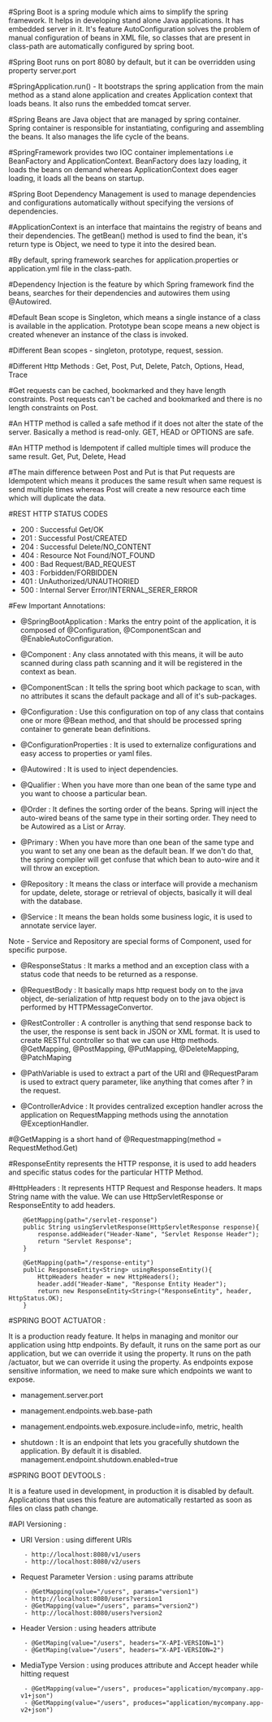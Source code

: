 #Spring Boot is a spring module which aims to simplify the spring framework. It helps in developing stand alone Java
	applications. It has embedded server in it. It's feature AutoConfiguration solves the problem of manual configuration
	of beans in XML file, so classes that are present in class-path are automatically configured by spring boot.

	
#Spring Boot runs on port 8080 by default, but it can be overridden using property server.port


#SpringApplication.run() - It bootstraps the spring application from the main method as a stand alone application
	and creates Application context that loads beans. It also runs the embedded tomcat server.

	
#Spring Beans are Java object that are managed by spring container. Spring container is responsible for instantiating, 
	configuring and assembling the beans. It also manages the life cycle of the beans.

	
#SpringFramework provides two IOC container implementations i.e BeanFactory and ApplicationContext. BeanFactory does 
	lazy loading, it loads the beans on demand whereas ApplicationContext does eager loading, it loads all the beans
	on startup. 


#Spring Boot Dependency Management is used to manage dependencies and configurations automatically without
	specifying the versions of dependencies.	


#ApplicationContext is an interface that maintains the registry of beans and their dependencies. The getBean() method
	is used to find the bean, it's return type is Object, we need to type it into the desired bean.

 	  
#By default, spring framework searches for application.properties or application.yml file in the class-path.


#Dependency Injection is the feature by which Spring framework find the beans, searches for their dependencies and
	autowires them using @Autowired.
	

#Default Bean scope is Singleton, which means a single instance of a class is available in the application. Prototype bean scope 
	means a new object is created whenever an instance of the class is invoked.


#Different Bean scopes - singleton, prototype, request, session.


#Different Http Methods : Get, Post, Put, Delete, Patch, Options, Head, Trace


#Get requests can be cached, bookmarked and they have length constraints. Post requests can't be cached and bookmarked
	and there is no length constraints on Post.
	

#An HTTP method is called a safe method if it does not alter the state of the server. Basically a method is read-only.
	GET, HEAD or OPTIONS are safe.
	
	
#An HTTP method is Idempotent if called multiple times will produce the same result. Get, Put, Delete, Head
	
	
#The main difference between Post and Put is that Put requests are Idempotent which means it produces the same result
	when same request is send multiple times whereas Post will create a new resource each time which will duplicate the data.


#REST HTTP STATUS CODES
 - 200 : Successful Get/OK
 - 201 : Successful Post/CREATED
 - 204 : Successful Delete/NO_CONTENT
 - 404 : Resource Not Found/NOT_FOUND
 - 400 : Bad Request/BAD_REQUEST
 - 403 : Forbidden/FORBIDDEN
 - 401 : UnAuthorized/UNAUTHORIED
 - 500 : Internal Server Error/INTERNAL_SERER_ERROR
 
 
 #Few Important Annotations:
 - @SpringBootApplication : Marks the entry point of the application, it is composed of @Configuration, 
	@ComponentScan and @EnableAutoConfiguration.
 
 - @Component : Any class annotated with this means, it will be auto scanned during class path scanning
 	and it will be registered in the context as bean.
 	
 - @ComponentScan : It tells the spring boot which package to scan, with no attributes it scans the default
 	package and all of it's sub-packages.
 	
 - @Configuration : Use this configuration on top of any class that contains one or more @Bean method, and that
 	should be processed spring container to generate bean definitions.
 	
 - @ConfigurationProperties : It is used to externalize configurations and easy access to properties or yaml files.
 
 - @Autowired : It is used to inject dependencies.
 
 - @Qualifier : When you have more than  one bean of the same type and you want to choose a particular bean.
 
 - @Order : It defines the sorting order of the beans. Spring will inject the auto-wired beans of the same type
 	in their sorting order. They need to be Autowired as a List or Array.
 	
 - @Primary : When you have more than one bean of the same type and you want to set any one bean as the default bean.
 	If we don't do that, the spring compiler will get confuse that which bean to auto-wire and it will throw an exception.
 
 - @Repository : It means the class or interface will provide a mechanism for update, delete, storage or retrieval of 
 	objects, basically it will deal with the database.
 	
 - @Service : It means the bean holds some business logic, it is used to annotate service layer.
 
Note - Service and Repository are special forms of Component, used for specific purpose.

 - @ResponseStatus : It marks a method and an exception class with a status code that needs to be returned as a response.
 
 - @RequestBody : It basically maps http request body on to the java object, de-serialization of http request body on to
 	the java object is performed by HTTPMessageConvertor.
 	
 - @RestController : A controller is anything that send response back to the user, the response is sent back in JSON
 	or XML format. It is used to create RESTful controller so that we can use Http methods.
 	@GetMapping, @PostMapping, @PutMapping, @DeleteMapping, @PatchMaping
 	
 - @PathVariable is used to extract a part of the URI and @RequestParam is used to extract query parameter, like anything
 	that comes after ? in the request.

 - @ControllerAdvice : It provides centralized exception handler across the application on RequestMapping methods
 	using the annotation @ExceptionHandler.
 	

#@GetMapping is a short hand of @Requestmapping(method = RequestMethod.Get)

 	
#ResponseEntity represents the HTTP response, it is used to add headers and specific status codes for the particular
	HTTP Method.
	
	
#HttpHeaders : It represents HTTP Request and Response headers. It maps String name with the value. We can use
	HttpServletResponse or ResponseEntity to add headers.
	
 		@GetMapping(path="/servlet-response")
		public String usingServletResponse(HttpServletResponse response){
			response.addHeader("Header-Name", "Servlet Response Header");
			return "Servlet Response";
		}
		
		@GetMapping(path="/response-entity")
		public ResponseEntity<String> usingResponseEntity(){
			HttpHeaders header = new HttpHeaders();
			header.add("Header-Name", "Response Entity Header");
			return new ResponseEntity<String>("ResponseEntity", header, HttpStatus.OK);
		}
		 		
 	
#SPRING BOOT ACTUATOR :
 
It is a production ready feature. It helps in managing and monitor our application using http endpoints. 
By default, it runs on the same port as our application, but we can override it using the property. 
It runs on the path /actuator, but we can override it using the property.
As endpoints expose sensitive information, we need to make sure which endpoints we want to expose.
 
 - management.server.port
 - management.endpoints.web.base-path
 - management.endpoints.web.exposure.include=info, metric, health
 
 - shutdown : It is an endpoint that lets you gracefully shutdown the application. By default it is disabled.
 	management.endpoint.shutdown.enabled=true 
 

#SPRING BOOT DEVTOOLS :
 
 It is a feature used in development, in production it is disabled by default. Applications that uses this feature
 are automatically restarted as soon as files on class path change.
 

#API Versioning : 
 - URI Version : using different URIs
 
 		- http://localhost:8080/v1/users
 		- http://localhost:8080/v2/users
 		
 - Request Parameter Version : using params attribute
 		
 		- @GetMapping(value="/users", params="version1")
 		- http://localhost:8080/users?version1
 		- @GetMapping(value="/users", params="version2")
 		- http://localhost:8080/users?version2
 		
 - Header Version : using headers attribute 
 
 		- @GetMaping(value="/users", headers="X-API-VERSION=1")
 		- @GetMaping(value="/users", headers="X-API-VERSION=2")
 		
 - MediaType Version : using produces attribute and Accept header while hitting request
 
 		- @GetMapping(value="/users", produces="application/mycompany.app-v1+json")
 		- @GetMapping(value="/users", produces="application/mycompany.app-v2+json")
 	

